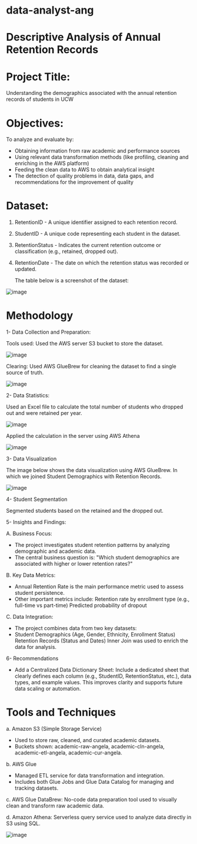 # data-analyst-ang
# Descriptive Analysis of Annual Retention Records
# Project Title:
Understanding the demographics associated with the annual retention records of students in UCW
# Objectives:
To analyze and evaluate by:
- Obtaining information from raw academic and performance sources
- Using relevant data transformation methods (like profiling, cleaning and enriching in the AWS platform)
- Feeding the clean data to AWS to obtain analytical insight
- The detection of quality problems in data, data gaps, and recommendations for the improvement of quality
# Dataset:
1. RetentionID - A unique identifier assigned to each retention record.
2. StudentID - A unique code representing each student in the dataset.
3. RetentionStatus -  Indicates the current retention outcome or classification (e.g., retained, dropped out).
4. RetentionDate - The date on which the retention status was recorded or updated.

   The table below is a screenshot of the dataset:

![image](https://github.com/user-attachments/assets/35fadced-b881-4de7-9ed0-ac389d52b5ee)

# Methodology
 1-	Data Collection and Preparation:

 Tools used: Used the AWS server S3 bucket to store the dataset.

 ![image](https://github.com/user-attachments/assets/34fa2520-7be4-455f-ab02-fe343bbc2f61)

Clearing: Used AWS GlueBrew for cleaning the dataset to find a single source of truth.

 ![image](https://github.com/user-attachments/assets/3358e465-359e-4ece-8345-9d99a4c6bc22)

2- Data Statistics:

Used an Excel file to calculate the total number of students who dropped out and were retained per year.

![image](https://github.com/user-attachments/assets/aab98a2a-342b-4222-9c9c-2829fdb43a08)

Applied the calculation in the server using AWS Athena

![image](https://github.com/user-attachments/assets/33dd9b3d-f8bb-486f-aa6d-b6772843e935)

3- Data Visualization

The image below shows the data visualization using AWS GlueBrew. In which we joined Student Demographics with Retention Records.

![image](https://github.com/user-attachments/assets/519ab618-4659-4845-a6fb-504b0ca226c9)

4- Student Segmentation

Segmented students based on the retained and the dropped out.

5- Insights and Findings:

A. Business Focus:
- The project investigates student retention patterns by analyzing demographic and academic data.
- The central business question is:
"Which student demographics are associated with higher or lower retention rates?"

B. Key Data Metrics:
- Annual Retention Rate is the main performance metric used to assess student persistence.
- Other important metrics include:
   Retention rate by enrollment type (e.g., full-time vs part-time)
   Predicted probability of dropout

C. Data Integration:
- The project combines data from two key datasets:
- Student Demographics (Age, Gender, Ethnicity, Enrollment Status)
Retention Records (Status and Dates)
Inner Join was used to enrich the data for analysis.

6- Recommendations
- Add a Centralized Data Dictionary Sheet:
Include a dedicated sheet that clearly defines each column (e.g., StudentID, RetentionStatus, etc.), data types, and example values. This improves clarity and supports future data scaling or automation.

# Tools and Techniques

a. Amazon S3 (Simple Storage Service)
- Used to store raw, cleaned, and curated academic datasets.
- Buckets shown: academic-raw-angela, academic-cln-angela, academic-etl-angela, academic-cur-angela.

b. AWS Glue
- Managed ETL service for data transformation and integration.
- Includes both Glue Jobs and Glue Data Catalog for managing and tracking datasets.

c. AWS Glue DataBrew: No-code data preparation tool used to visually clean and transform raw academic data.

d. Amazon Athena: Serverless query service used to analyze data directly in S3 using SQL.

![image](https://github.com/user-attachments/assets/35c06133-900c-4904-8498-5c5820209291)
